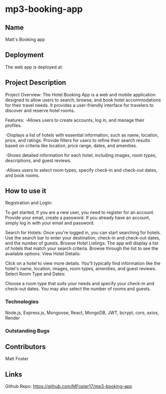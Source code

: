 # mp3-booking-app

## Name
Matt's Booking app

## Deployment

The web app is deployed at:

## Project Description
Project Overview:
The Hotel Booking App is a web and mobile application designed to allow users to search, browse, and book hotel accommodations for their travel needs. It provides a user-friendly interface for travelers to discover and reserve hotel rooms.

Features:
-Allows users to create accounts, log in, and manage their profiles.

-Displays a list of hotels with essential information, such as name, location, price, and ratings.
Provide filters for users to refine their search results based on criteria like location, price range, dates, and amenities.

-Shows detailed information for each hotel, including images, room types, descriptions, and guest reviews.

-Allows users to select room types, specify check-in and check-out dates, and book rooms.

## How to use it 
Registration and Login:

To get started, if you are a new user, you need to register for an account. Provide your email, create a password.
If you already have an account, simply log in with your email and password.

Search for Hotels:
    Once you're logged in, you can start searching for hotels. Use the search bar to enter your destination, check-in and check-out dates, and the number of guests.
Browse Hotel Listings:
The app will display a list of hotels that match your search criteria. Browse through the list to see the available options.
View Hotel Details:

Click on a hotel to view more details. You'll typically find information like the hotel's name, location, images, room types, amenities, and guest reviews.
Select Room Type and Dates:

Choose a room type that suits your needs and specify your check-in and check-out dates. You may also select the number of rooms and guests.

### Technologies
Node.js, Express.js, Mongoose, React, MongoDB, JWT, bcrypt, cors, axios, Render


### Outstanding Bugs


## Contributors
Matt Foster

## Links
Github Repo: https://github.com/MFoster17/mp3-booking-app